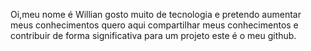 Oi,meu nome é Willian 
gosto muito de tecnologia e pretendo aumentar meus conhecimentos
quero aqui compartilhar meus conhecimentos e contribuir de forma significativa para um projeto
este é o meu github.
